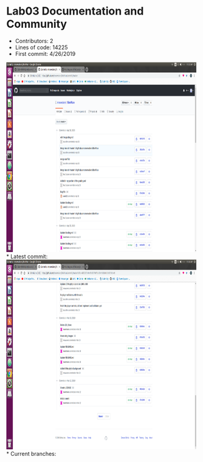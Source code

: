 # Lab03 Documentation and Community

* Contributors: 2
* Lines of code: 14225
* First commit: 4/26/2019
<img src="newest.png" width = "500" height = "500">
* Latest commit: 
<img src="First.png" width = "500" height = "500">
* Current branches: 
